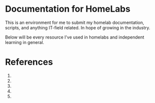 # Documentation for HomeLabs

This is an environment for me to submit my homelab documentation, scripts, and anything IT-field related. In hope of growing in the industry.

Below will be every resource I've used in homelabs and independent learning in general.




# References

1.
2.
3.
4.
5.
